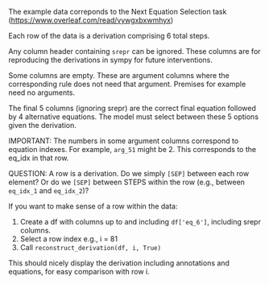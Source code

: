 The example data correponds to the Next Equation Selection task (https://www.overleaf.com/read/vywgxbxwmhyx)

Each row of the data is a derivation comprising 6 total steps.

Any column header containing ```srepr``` can be ignored. These columns are for reproducing the derivations in sympy for future interventions.

Some columns are empty. These are argument columns where the corresponding rule does not need that argument. Premises for example need no arguments.

The final 5 columns (ignoring srepr) are the correct final equation followed by 4 alternative equations. The model must select between these 5 options given the derivation.

IMPORTANT: The numbers in some argument columns correspond to equation indexes. For example, ```arg_51``` might be 2. This corresponds to the eq_idx in that row.

QUESTION: A row is a derivation. Do we simply ```[SEP]``` between each row element? Or do we ```[SEP]``` between STEPS within the row (e.g., between ```eq_idx_1``` and ```eq_idx_2```)?




If you want to make sense of a row within the data:

  1. Create a df with columns up to and including ```df['eq_6']```, including srepr columns. 
  2. Select a row index e.g., i = 81
  3. Call ```reconstruct_derivation(df, i, True)```

This should nicely display the derivation including annotations and equations, for easy comparison with row i.
